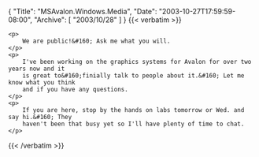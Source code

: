 {
  "Title": "MSAvalon.Windows.Media",
  "Date": "2003-10-27T17:59:59-08:00",
  "Archive": [
    "2003/10/28"
  ]
}
{{< verbatim >}}

    <p>
        We are public!&#160; Ask me what you will.
    </p>
    <p>
        I've been working on the graphics systems for Avalon for over two years now and it
        is great to&#160;finially talk to people about it.&#160; Let me know what you think
        and if you have any questions.
    </p>
    <p>
        If you are here, stop by the hands on labs tomorrow or Wed. and say hi.&#160; They
        haven't been that busy yet so I'll have plenty of time to chat.
    </p>

{{< /verbatim >}}
